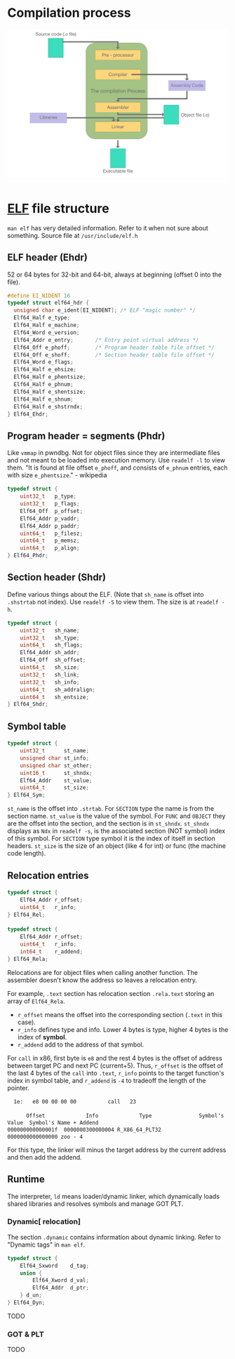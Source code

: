 # Compilation process

[![](./gcc_flow.png)](https://medium.com/@joel.dumortier/the-steps-of-compilation-with-gcc-60661f66890e)

# [ELF](https://en.wikipedia.org/wiki/Executable_and_Linkable_Format) file structure
`man elf` has very detailed information. Refer to it when not sure about something.
Source file at `/usr/include/elf.h`

## ELF header (Ehdr)

52 or 64 bytes for 32-bit and 64-bit, always at beginning (offset 0 into the file).

```c
#define EI_NIDENT 16
typedef struct elf64_hdr {
  unsigned char	e_ident[EI_NIDENT];	/* ELF "magic number" */
  Elf64_Half e_type;
  Elf64_Half e_machine;
  Elf64_Word e_version;
  Elf64_Addr e_entry;		/* Entry point virtual address */
  Elf64_Off e_phoff;		/* Program header table file offset */
  Elf64_Off e_shoff;		/* Section header table file offset */
  Elf64_Word e_flags;
  Elf64_Half e_ehsize;
  Elf64_Half e_phentsize;
  Elf64_Half e_phnum;
  Elf64_Half e_shentsize;
  Elf64_Half e_shnum;
  Elf64_Half e_shstrndx;
} Elf64_Ehdr;
```

## Program header = segments (Phdr)

Like `vmmap` in pwndbg. Not for object files since they are intermediate files and not meant to be loaded into execution memory. Use `readelf -l` to view them.
"It is found at file offset `e_phoff`, and consists of `e_phnum` entries, each with size `e_phentsize`." - wikipedia

```c
typedef struct {
    uint32_t   p_type;
    uint32_t   p_flags;
    Elf64_Off  p_offset;
    Elf64_Addr p_vaddr;
    Elf64_Addr p_paddr;
    uint64_t   p_filesz;
    uint64_t   p_memsz;
    uint64_t   p_align;
} Elf64_Phdr;
```

## Section header (Shdr)

Define various things about the ELF. (Note that `sh_name` is offset into `.shstrtab` not index).
Use `readelf -S` to view them. The size is at `readelf -h`.

```c
typedef struct {
    uint32_t   sh_name;
    uint32_t   sh_type;
    uint64_t   sh_flags;
    Elf64_Addr sh_addr;
    Elf64_Off  sh_offset;
    uint64_t   sh_size;
    uint32_t   sh_link;
    uint32_t   sh_info;
    uint64_t   sh_addralign;
    uint64_t   sh_entsize;
} Elf64_Shdr;
```

## Symbol table

```c
typedef struct {
    uint32_t      st_name;
    unsigned char st_info;
    unsigned char st_other;
    uint16_t      st_shndx;
    Elf64_Addr    st_value;
    uint64_t      st_size;
} Elf64_Sym;
```

`st_name` is the offset into `.strtab`. For `SECTION` type the name is from the section name.
`st_value` is the value of the symbol. For `FUNC` and `OBJECT` they are the offset into the section, and the section is in `st_shndx`.
`st_shndx` displays as `Ndx` in `readelf -s`, is the associated section (NOT symbol) index of this symbol. For `SECTION` type symbol it is the index of itself in section headers.
`st_size` is the size of an object (like 4 for int) or func (the machine code length).

## Relocation entries

```c
typedef struct {
    Elf64_Addr r_offset;
    uint64_t   r_info;
} Elf64_Rel;

typedef struct {
    Elf64_Addr r_offset;
    uint64_t   r_info;
    int64_t    r_addend;
} Elf64_Rela;
```

Relocations are for object files when calling another function. The assembler doesn't know the address so leaves a relocation entry.

For example, `.text` section has relocation section `.rela.text` storing an array of `Elf64_Rela`.

* `r_offset` means the offset into the corresponding section (`.text` in this case).
* `r_info` defines type and info. Lower 4 bytes is type, higher 4 bytes is the index of **symbol**.
* `r_addend` add to the address of that symbol.

For `call` in x86,  first byte is `e8` and the rest 4 bytes is the offset of address between target PC and next PC (current+5). Thus, `r_offset` is the offset of the last 4 bytes of the `call` into `.text`, `r_info` points to the target function's index in symbol table, and `r_addend` is `-4` to tradeoff the length of the pointer.

```
  1e:	e8 00 00 00 00       	call   23
  
      Offset             Info             Type               Symbol's Value  Symbol's Name + Addend
000000000000001f  0000000300000004 R_X86_64_PLT32         0000000000000000 zoo - 4
```

For this type, the linker will minus the target address by the current address and then add the addend.

## Runtime

The interpreter, `ld` means loader/dynamic linker, which dynamically loads shared libraries and resolves symbols and manage GOT PLT.

### Dynamic[ relocation]

The section `.dynamic` contains information about dynamic linking. Refer to "Dynamic tags" in `man elf`.

```c
typedef struct {
    Elf64_Sxword    d_tag;
    union {
        Elf64_Xword d_val;
        Elf64_Addr  d_ptr;
    } d_un;
} Elf64_Dyn;
```

TODO

### GOT & PLT

TODO
